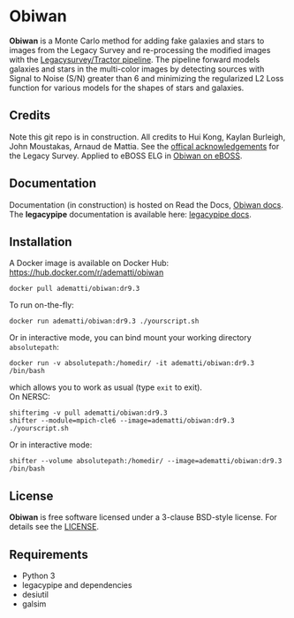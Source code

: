 # Obiwan

**Obiwan** is a Monte Carlo method for adding fake galaxies and stars to images from the Legacy Survey and re-processing the modified images with the [Legacysurvey/Tractor pipeline](https://github.com/legacysurvey/legacypipe). The pipeline forward models galaxies and stars in the multi-color images by detecting sources with Signal to Noise (S/N) greater than 6 and minimizing the regularized L2 Loss function for various models for the shapes of stars and galaxies.

## Credits

Note this git repo is in construction.
All credits to Hui Kong, Kaylan Burleigh, John Moustakas, Arnaud de Mattia.
See the [offical acknowledgements](http://legacysurvey.org/#Acknowledgements) for the Legacy Survey.
Applied to eBOSS ELG in [Obiwan on eBOSS](https://arxiv.org/abs/2007.08992).


## Documentation

Documentation (in construction) is hosted on Read the Docs, [Obiwan docs](https://obiwandr9.readthedocs.io/).
The **legacypipe** documentation is available here: [legacypipe docs](https://legacypipe.readthedocs.io/).


## Installation

A Docker image is available on Docker Hub:
<https://hub.docker.com/r/adematti/obiwan>
```
docker pull adematti/obiwan:dr9.3
```
To run on-the-fly:
```
docker run adematti/obiwan:dr9.3 ./yourscript.sh
```
Or in interactive mode, you can bind mount your working directory `absolutepath`:
```
docker run -v absolutepath:/homedir/ -it adematti/obiwan:dr9.3 /bin/bash
```
which allows you to work as usual (type `exit` to exit).<br>
On NERSC:
```
shifterimg -v pull adematti/obiwan:dr9.3
shifter --module=mpich-cle6 --image=adematti/obiwan:dr9.3 ./yourscript.sh
```
Or in interactive mode:
```
shifter --volume absolutepath:/homedir/ --image=adematti/obiwan:dr9.3 /bin/bash
```

## License

**Obiwan** is free software licensed under a 3-clause BSD-style license. For details see the [LICENSE](https://github.com/adematti/obiwan/blob/master/LICENSE).

## Requirements

- Python 3
- legacypipe and dependencies
- desiutil
- galsim
